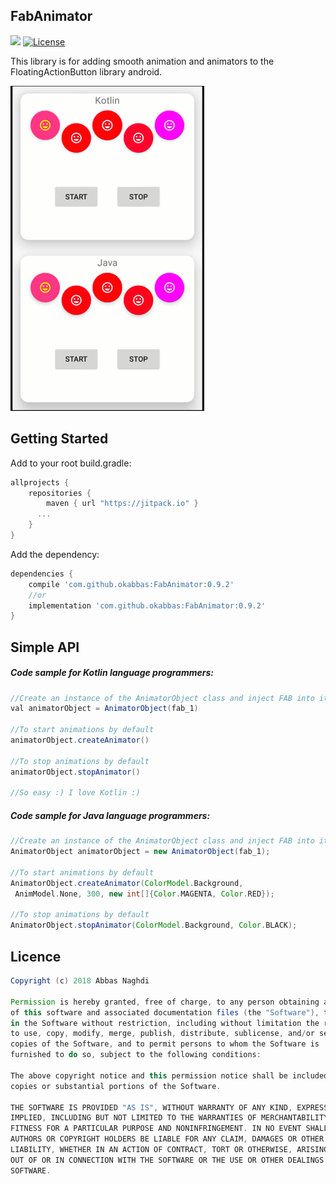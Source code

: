## FabAnimator 
[![](https://jitpack.io/v/okabbas/FabAnimator.svg)](https://jitpack.io/#okabbas/FabAnimator)
[![License](http://img.shields.io/badge/license-MIT-green.svg?style=flat)]()

This library is for adding smooth animation and animators to the FloatingActionButton library android.


<img src="assets/sample.gif">


## Getting Started
Add to your root build.gradle:
```Groovy
allprojects {
	repositories {
	    maven { url "https://jitpack.io" }
      ...
	}
}
```

Add the dependency:
```Groovy
dependencies {
    compile 'com.github.okabbas:FabAnimator:0.9.2'
    //or 
    implementation 'com.github.okabbas:FabAnimator:0.9.2'
}
```

## Simple API

##### Code sample for Kotlin language programmers:
```Groovy
//Create an instance of the AnimatorObject class and inject FAB into it.
val animatorObject = AnimatorObject(fab_1)

//To start animations by default
animatorObject.createAnimator()

//To stop animations by default
animatorObject.stopAnimator()

//So easy :) I love Kotlin :)
```

##### Code sample for Java language programmers:
```Groovy
//Create an instance of the AnimatorObject class and inject FAB into it.
AnimatorObject animatorObject = new AnimatorObject(fab_1);

//To start animations by default
AnimatorObject.createAnimator(ColorModel.Background,
 AnimModel.None, 300, new int[]{Color.MAGENTA, Color.RED});

//To stop animations by default
AnimatorObject.stopAnimator(ColorModel.Background, Color.BLACK);

```

## Licence
```Groovy
Copyright (c) 2018 Abbas Naghdi

Permission is hereby granted, free of charge, to any person obtaining a copy
of this software and associated documentation files (the "Software"), to deal
in the Software without restriction, including without limitation the rights
to use, copy, modify, merge, publish, distribute, sublicense, and/or sell
copies of the Software, and to permit persons to whom the Software is
furnished to do so, subject to the following conditions:

The above copyright notice and this permission notice shall be included in all
copies or substantial portions of the Software.

THE SOFTWARE IS PROVIDED "AS IS", WITHOUT WARRANTY OF ANY KIND, EXPRESS OR
IMPLIED, INCLUDING BUT NOT LIMITED TO THE WARRANTIES OF MERCHANTABILITY,
FITNESS FOR A PARTICULAR PURPOSE AND NONINFRINGEMENT. IN NO EVENT SHALL THE
AUTHORS OR COPYRIGHT HOLDERS BE LIABLE FOR ANY CLAIM, DAMAGES OR OTHER
LIABILITY, WHETHER IN AN ACTION OF CONTRACT, TORT OR OTHERWISE, ARISING FROM,
OUT OF OR IN CONNECTION WITH THE SOFTWARE OR THE USE OR OTHER DEALINGS IN THE
SOFTWARE.
```

